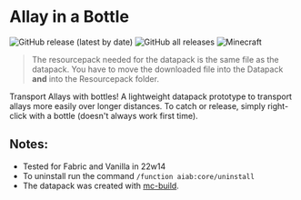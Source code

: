 # Allay in a Bottle
![GitHub release (latest by date)](https://img.shields.io/github/v/release/2mal3/Allay-in-a-Bottle?style=flat-square) ![GitHub all releases](https://img.shields.io/github/downloads/2mal3/Allay-in-a-Bottle/total?style=flat-square) ![Minecraft](https://img.shields.io/badge/Minecraft-1.19-orange?style=flat-square)

> The resourcepack needed for the datapack is the same file as the datapack. You have to move the downloaded file into the Datapack **and** into the Resourcepack folder.
 
Transport Allays with bottles!
A lightweight datapack prototype to transport allays more easily over longer distances.
To catch or release, simply right-click with a bottle (doesn't always work first time).

## Notes:
- Tested for Fabric and Vanilla in 22w14
- To uninstall run the command `/function aiab:core/uninstall`
- The datapack was created with [mc-build](https://github.com/mc-build/mc-build).
